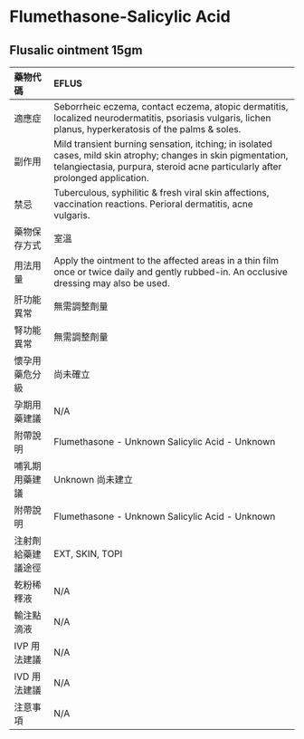 # Flumethasone-Salicylic Acid

## Flusalic ointment 15gm

| 藥物代碼 | EFLUS |
| :--- | :--- |
| 適應症 | Seborrheic eczema, contact eczema, atopic dermatitis, localized neurodermatitis, psoriasis vulgaris, lichen planus, hyperkeratosis of the palms & soles. |
| 副作用 | Mild transient burning sensation, itching; in isolated cases, mild skin atrophy; changes in skin pigmentation, telangiectasia, purpura, steroid acne particularly after prolonged application. |
| 禁忌 | Tuberculous, syphilitic & fresh viral skin affections, vaccination reactions. Perioral dermatitis, acne vulgaris. |
| 藥物保存方式 | 室溫 |
| 用法用量 | Apply the ointment to the affected areas in a thin film once or twice daily and gently rubbed-in. An occlusive dressing may also be used. |
| 肝功能異常 | 無需調整劑量 |
| 腎功能異常 | 無需調整劑量 |
| 懷孕用藥危分級 | 尚未確立 |
| 孕期用藥建議 | N/A |
| 附帶說明 | Flumethasone - Unknown Salicylic Acid - Unknown |
| 哺乳期用藥建議 | Unknown 尚未建立 |
| 附帶說明 | Flumethasone - Unknown Salicylic Acid - Unknown |
| 注射劑給藥建議途徑 | EXT, SKIN, TOPI |
| 乾粉稀釋液 | N/A |
| 輸注點滴液 | N/A |
| IVP 用法建議 | N/A |
| IVD 用法建議 | N/A |
| 注意事項 | N/A |

